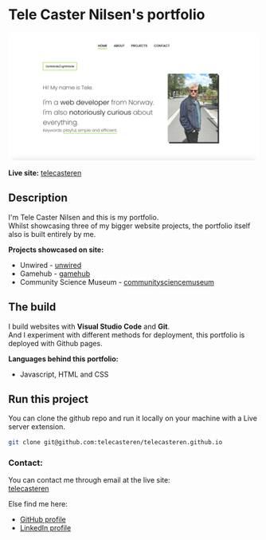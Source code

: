 # Tele Caster Nilsen's portfolio

![image](resources/images/tcn-portfolio-page-home.webp)

**Live site:** [telecasteren](https://telecasteren.github.io/)

## Description

I'm Tele Caster Nilsen and this is my portfolio.<br/>
Whilst showcasing three of my bigger website projects, the portfolio itself also is built entirely by me.

**Projects showcased on site:**

- Unwired - [unwired](https://unwired.netlify.app/)
- Gamehub - [gamehub](https://gamehub-tele.netlify.app/)
- Community Science Museum - [communitysciencemuseum](https://telecasteren-semester1.netlify.app/)

## The build

I build websites with **Visual Studio Code** and **Git**.<br/>
And I experiment with different methods for deployment, this portfolio is deployed with Github pages.

**Languages behind this portfolio:**</br>

- Javascript, HTML and CSS

## Run this project

You can clone the github repo and run it locally on your machine with a Live server extension.

```bash
git clone git@github.com:telecasteren/telecasteren.github.io
```

### Contact:

You can contact me through email at the live site:</br>
[telecasteren](https://telecasteren.github.io/)

Else find me here:

- [GitHub profile](https://github.com/telecasteren)
- [LinkedIn profile](https://www.linkedin.com/in/tele-caster-nilsen-7002b9249/)
